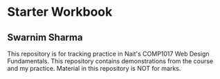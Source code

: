 # Starter Workbook

## Swarnim Sharma

This repository is for tracking practice in Nait's COMP1017 Web Design Fundamentals. This repository contains demonstrations from the course and my practice. Material in this repository is NOT for marks.

